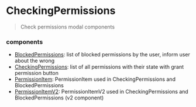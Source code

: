 # CheckingPermissions

> Check permissions modal components  

### components
-  [BlockedPermissions](./BlockedPermissions.tsx): list of blocked permissions by the user, inform user about the wrong
-  [CheckingPermissions](./CheckingPermissions.tsx): list of all permissions with their state with grant permission button
-  [PermissionItem](./PermissionItem.tsx): PermissionItem used in CheckingPermissions and BlockedPermissions
-  [PermissionItemV2](./PermissionItemV2.tsx): PermissionItemV2 used in CheckingPermissions and BlockedPermissions (v2 component)
